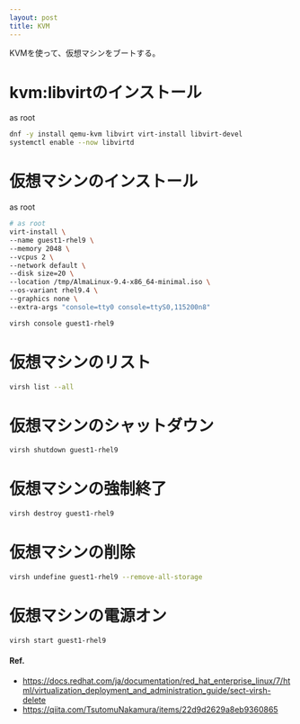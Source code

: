 ```yaml
---
layout: post
title: KVM
---
```


KVMを使って、仮想マシンをブートする。

# kvm:libvirtのインストール

as root

```sh
dnf -y install qemu-kvm libvirt virt-install libvirt-devel
systemctl enable --now libvirtd
```

# 仮想マシンのインストール

as root

```sh
# as root
virt-install \
--name guest1-rhel9 \
--memory 2048 \
--vcpus 2 \
--network default \
--disk size=20 \
--location /tmp/AlmaLinux-9.4-x86_64-minimal.iso \
--os-variant rhel9.4 \
--graphics none \
--extra-args "console=tty0 console=ttyS0,115200n8"

virsh console guest1-rhel9
```

# 仮想マシンのリスト

```sh
virsh list --all
```

# 仮想マシンのシャットダウン

```sh
virsh shutdown guest1-rhel9
```

# 仮想マシンの強制終了

```sh
virsh destroy guest1-rhel9
```

# 仮想マシンの削除

```sh
virsh undefine guest1-rhel9 --remove-all-storage
```

# 仮想マシンの電源オン

```sh
virsh start guest1-rhel9
```

#### Ref.

- <https://docs.redhat.com/ja/documentation/red_hat_enterprise_linux/7/html/virtualization_deployment_and_administration_guide/sect-virsh-delete>
- <https://qiita.com/TsutomuNakamura/items/22d9d2629a8eb9360865>

